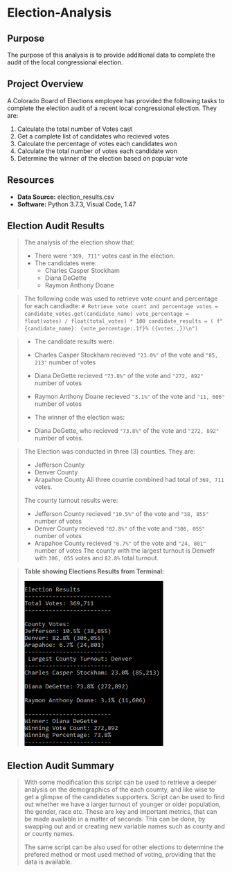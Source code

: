 # Election-Analysis

## Purpose
The purpose of this analysis is to provide additional data to complete the audit of the local congressional election.

## Project Overview
A Colorado Board of Elections employee has provided the following tasks to complete the election audit of a recent local congressional election. They are:

1. Calculate the total number of Votes cast
2. Get a complete list of candidates who recieved votes
3. Calculate the percentage of votes each candidates won
4. Calculate the total number of votes each candidate won
5. Determine the winner of the election based on popular vote

## Resources
- **Data Source:** election_results.csv
- **Software:** Python 3.7.3, Visual Code, 1.47

## Election Audit Results
>The analysis of the election show that:
>- There were `"369, 711"` votes cast in the election.
> - The candidates were:
>   - Charles Casper Stockham
>   - Diana DeGette
>   - Raymon Anthony Doane

>  The following code was used to retrieve vote count and percentage for each candiadte:
>        `# Retrieve vote count and percentage
>        votes = candidate_votes.get(candidate_name)
>        vote_percentage = float(votes) / float(total_votes) * 100
>        candidate_results = (
>            f"{candidate_name}: {vote_percentage:.1f}% ({votes:,})\n")`
            
>- The candidate results were:
>  - Charles Casper Stockham recieved `"23.0%"` of the vote and `"85, 213"` number of votes
>  - Diana DeGette recieved `"73.8%"` of the vote and `"272, 892"` number of votes
>  - Raymon Anthony Doane recieved `"3.1%"` of the vote and `"11, 606"` number of votes
>  
>- The winner of the election was:
>  - Diana DeGette, who recieved `"73.8%"` of the vote and `"272, 892"` number of votes.

>The Election was conducted in three (3) counties. They are:
>- Jefferson County
>- Denver County
>- Arapahoe County
>All three countie combined had total of `369, 711` votes.
>
>The county turnout results were:
>  - Jefferson County recieved `"10.5%"` of the vote and `"38, 855"` number of votes  
>  - Denver County recieved `"82.8%"` of the vote and `"306, 055"` number of votes
>  - Arapahoe County recieved `"6.7%"` of the vote and `"24, 801"` number of votes
>The county with the largest turnout is Denvefr with `306, 055` votes and `82.8%` total turnout. 

>**Table showing Elections Results from Terminal:**
>
>![election_results](./Resources/election_results.png)
  
## Election Audit Summary
>With some modification this script can be used to retrieve a deeper analysis on the demographics of the each coumty, and like wise to get a glimpse of the candidates supporters. Script can be used to find out whether we have a larger turnout of younger or older population, the gender, race etc. These are key and important metrics, that can be made available in a matter of seconds. This can be done, by swapping out and or creating new variable names such as county and or county names. 
>
>The same script can be also used for other elections to determine the prefered method or most used method of voting, providing that the data is available.


